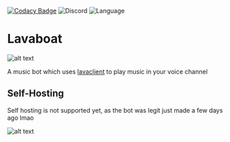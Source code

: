 [![Codacy Badge](https://api.codacy.com/project/badge/Grade/250f45b5ae4b44d0a3640d87fbe8e0d4)](https://www.codacy.com/manual/Sxmurai/lavaboat?utm_source=github.com&amp;utm_medium=referral&amp;utm_content=Sxmurai/lavaboat&amp;utm_campaign=Badge_Grade) 
![Discord](https://img.shields.io/discord/707733202361647116.svg?colorB=blue)
![Language](https://img.shields.io/github/languages/top/Sxmurai/lavaboat?logo=typescript&color=blue&logoColor=blue)

# Lavaboat 

![alt text](https://cdn.discordapp.com/attachments/594674293728870432/707371842759032862/LavaBoat.png "Lavaboat logo") 

A music bot which uses [lavaclient](https://www.npmjs.com/package/lavaclient) to play music in your voice channel

## Self-Hosting

Self hosting is not supported yet, as the bot was legit just made a few days ago lmao

![alt text](https://discord.boats/api/widget/707403122997198959 "Discord Boats")
